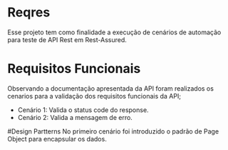 # Reqres
Esse projeto tem como finalidade a execução de cenários de automação para teste de API Rest em Rest-Assured.

# Requisitos Funcionais
Observando a documentação apresentada da API foram realizados os cenarios para a validação dos requisitos funcionais da API;

- Cenário 1: Valida o status code do response.
- Cenário 2: Valida a mensagem de erro.

#Design Partterns
No primeiro cenário foi introduzido o padrão de Page Object para encapsular os dados.
